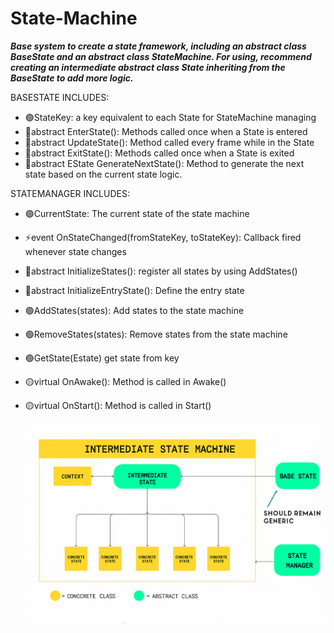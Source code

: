 ﻿# State-Machine
***Base system to create a state framework, including an abstract class BaseState 
and an abstract class StateMachine. For using, recommend creating an intermediate abstract class State inheriting from the BaseState to add more logic.***

BASESTATE INCLUDES:
- 🟢StateKey: a key equivalent to each State for StateMachine managing
- 🔴abstract EnterState(): Methods called once when a State is entered
- 🔴abstract UpdateState(): Method called every frame while in the State
- 🔴abstract ExitState(): Methods called once when a State is exited
- 🔴abstract EState GenerateNextState(): Method to generate the next state based on the current state logic.
  
STATEMANAGER INCLUDES:
- 🟢CurrentState: The current state of the state machine
- ⚡event OnStateChanged(fromStateKey, toStateKey): Callback fired whenever state changes
- 🔴abstract InitializeStates(): register all states by using AddStates()
- 🔴abstract InitializeEntryState(): Define the entry state
- 🟢AddStates(states): Add states to the state machine
- 🟢RemoveStates(states): Remove states from the state machine
- 🟢GetState(Estate) get state from key
- 🟡virtual OnAwake(): Method is called in Awake()
- 🟡virtual OnStart(): Method is called in Start()

  ![Illustration](Images/StructureIllustration.png)